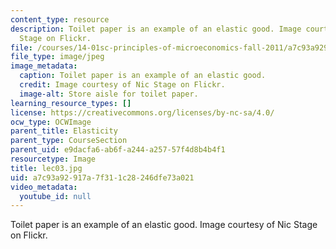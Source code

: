 ```yaml
---
content_type: resource
description: Toilet paper is an example of an elastic good. Image courtesy of Nic
  Stage on Flickr.
file: /courses/14-01sc-principles-of-microeconomics-fall-2011/a7c93a92917a7f311c28246dfe73a021_lec03.jpg
file_type: image/jpeg
image_metadata:
  caption: Toilet paper is an example of an elastic good.
  credit: Image courtesy of Nic Stage on Flickr.
  image-alt: Store aisle for toilet paper.
learning_resource_types: []
license: https://creativecommons.org/licenses/by-nc-sa/4.0/
ocw_type: OCWImage
parent_title: Elasticity
parent_type: CourseSection
parent_uid: e9dacfa6-ab6f-a244-a257-57f4d8b4b4f1
resourcetype: Image
title: lec03.jpg
uid: a7c93a92-917a-7f31-1c28-246dfe73a021
video_metadata:
  youtube_id: null
---
```

Toilet paper is an example of an elastic good. Image courtesy of Nic Stage on Flickr.